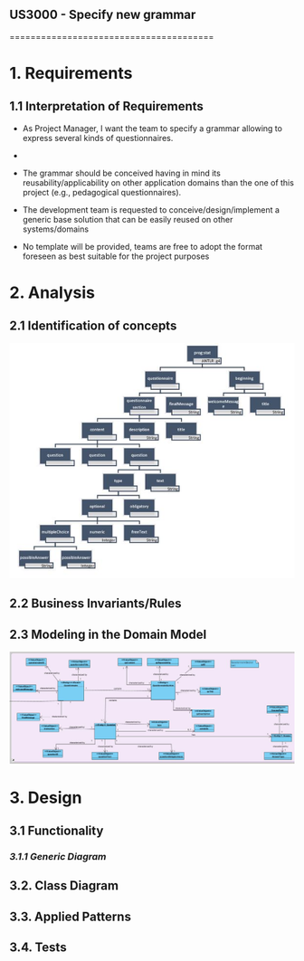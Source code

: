 ## US3000 - Specify new grammar
=======================================

# 1. Requirements

## 1.1 Interpretation of Requirements

- As Project Manager, I want the team to specify a grammar allowing to express several kinds of questionnaires.
- 
- The grammar should be conceived having in mind its reusability/applicability on other application domains than the one of this project (e.g., pedagogical questionnaires).

- The development team is requested to conceive/design/implement a generic base solution
that can be easily reused on other systems/domains

- No template will be provided, teams are free to adopt the format foreseen as best suitable
for the project purposes

  
# 2. Analysis

## 2.1 Identification of concepts

![GrammarTree.JPG](GrammarTree.JPG)


## 2.2 Business Invariants/Rules


## 2.3 Modeling in the Domain Model

![US3000.JPG](US3000.JPG)

# 3. Design

## 3.1 Functionality

### _3.1.1 Generic Diagram_


## 3.2. Class Diagram


## 3.3. Applied Patterns





## 3.4. Tests
